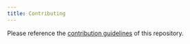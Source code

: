 ```yaml
---
title: Contributing
---
```


Please reference the [contribution guidelines](https://github.com/Whirlsplash/site/blob/master/CONTRIBUTING.md) of this repository.
